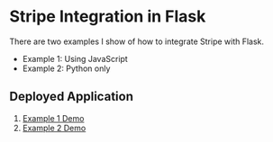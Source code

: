 # Stripe Integration in Flask

There are two examples I show of how to integrate Stripe with Flask. 

- Example 1: Using JavaScript
- Example 2: Python only


## Deployed Application

1. [Example 1 Demo](https://stripe-flask-integration.herokuapp.com/)
2. [Example 2 Demo](https://stripe-python-integration.herokuapp.com/)